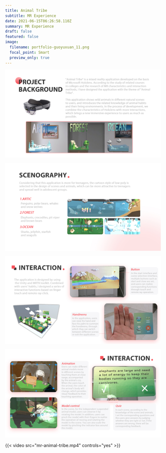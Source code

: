 ```yaml
---
title: Animal Tribe
subtitle: MR Experience
date: 2021-06-15T06:26:58.110Z
summary: MR Experience
draft: false
featured: false
image:
  filename: portfolio-guoyuxuan_11.png
  focal_point: Smart
  preview_only: true
---
```



![](portfolio-guoyuxuan_12.png)

![](portfolio-guoyuxuan_13.png)

![](portfolio-guoyuxuan_14.png)

![](portfolio-guoyuxuan_15.png)

{{< video src="mr-animal-tribe.mp4" controls="yes" >}}